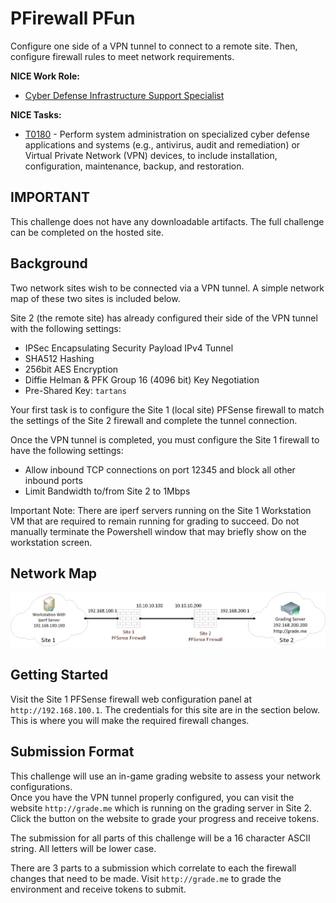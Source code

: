 # PFirewall PFun

Configure one side of a VPN tunnel to connect to a remote site. Then, configure firewall rules to meet network requirements.

**NICE Work Role:**   

- [Cyber Defense Infrastructure Support Specialist](https://niccs.cisa.gov/workforce-development/nice-framework/workroles?name=Cyber+Defense+Infrastructure+Support+Specialist&id=All)

**NICE Tasks:** 

- [T0180](https://niccs.cisa.gov/workforce-development/nice-framework/tasks?id=T0180&description=All) - Perform system administration on specialized cyber defense applications and systems (e.g., antivirus, audit and remediation) or Virtual Private Network (VPN) devices, to include installation, configuration, maintenance, backup, and restoration.

## IMPORTANT
This challenge does not have any downloadable artifacts. The full challenge can be completed on the hosted site.

## Background  

Two network sites wish to be connected via a VPN tunnel. A simple network map of these two sites is included below. 

Site 2 (the remote site) has already configured their side of the VPN tunnel with the following settings:  
- IPSec Encapsulating Security Payload IPv4 Tunnel
- SHA512 Hashing
- 256bit AES Encryption
- Diffie Helman & PFK  Group 16 (4096 bit) Key Negotiation  
- Pre-Shared Key:  `tartans`

Your first task is to configure the Site 1 (local site) PFSense firewall to match the settings of the Site 2 firewall and complete the tunnel connection. 

Once the VPN tunnel is completed, you must configure the Site 1 firewall to have the following settings:
- Allow inbound TCP connections on port 12345 and block all other inbound ports
- Limit Bandwidth to/from Site 2 to 1Mbps

Important Note: There are iperf servers running on the Site 1 Workstation VM that are required to remain running for grading to succeed. Do not manually terminate the Powershell window that may briefly show on the workstation screen. 

## Network Map

<img src="./img/networkDiagram.png">


## Getting Started
Visit the Site 1 PFSense firewall web configuration panel at `http://192.168.100.1`. The credentials for this site are in the section below. This is where you will make the required firewall changes. 

## Submission Format

This challenge will use an in-game grading website to assess your network configurations.   
Once you have the VPN tunnel properly configured, you can visit the website `http://grade.me` which is running on the grading server in Site 2. Click the button on the website to grade your progress and receive tokens. 

The submission for all parts of this challenge will be a 16 character ASCII string. All letters will be lower case.

There are 3 parts to a submission which correlate to each the firewall changes that need to be made.   Visit `http://grade.me` to grade the environment and receive tokens to submit. 
